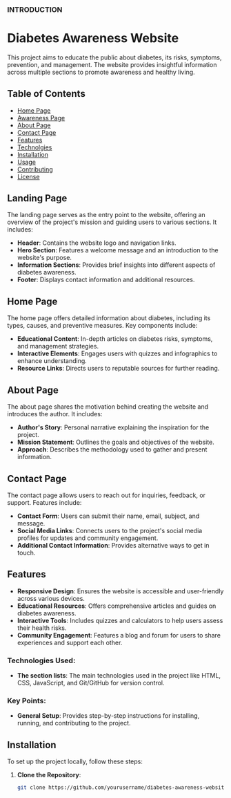 ### INTRODUCTION
# Diabetes Awareness Website
This project aims to educate the public about diabetes, its risks, symptoms, prevention, and management. The website provides insightful information across multiple sections to promote awareness and healthy living.
## Table of Contents
- [Home Page](#home-page)
- [Awareness Page](#awareness-page)
- [About Page](#about-page)
- [Contact Page](#contact-page)
- [Features](#features)
- [Technolgies](#Technologies)
- [Installation](#installation)
- [Usage](#usage)
- [Contributing](#contributing)
- [License](#license)
## Landing Page
The landing page serves as the entry point to the website, offering an overview of the project's mission and guiding users to various sections. It includes:
- **Header**: Contains the website logo and navigation links.
- **Hero Section**: Features a welcome message and an introduction to the website's purpose.
- **Information Sections**: Provides brief insights into different aspects of diabetes awareness.
- **Footer**: Displays contact information and additional resources.
## Home Page
The home page offers detailed information about diabetes, including its types, causes, and preventive measures. Key components include:
- **Educational Content**: In-depth articles on diabetes risks, symptoms, and management strategies.
- **Interactive Elements**: Engages users with quizzes and infographics to enhance understanding.
- **Resource Links**: Directs users to reputable sources for further reading.
## About Page
The about page shares the motivation behind creating the website and introduces the author. It includes:
- **Author's Story**: Personal narrative explaining the inspiration for the project.
- **Mission Statement**: Outlines the goals and objectives of the website.
- **Approach**: Describes the methodology used to gather and present information.
## Contact Page
The contact page allows users to reach out for inquiries, feedback, or support. Features include:
- **Contact Form**: Users can submit their name, email, subject, and message.
- **Social Media Links**: Connects users to the project's social media profiles for updates and community engagement.
- **Additional Contact Information**: Provides alternative ways to get in touch.
## Features
- **Responsive Design**: Ensures the website is accessible and user-friendly across various devices.
- **Educational Resources**: Offers comprehensive articles and guides on diabetes awareness.
- **Interactive Tools**: Includes quizzes and calculators to help users assess their health risks.
- **Community Engagement**: Features a blog and forum for users to share experiences and support each other.

### Technologies Used: 
- **The section lists**: The main technologies used in the project like HTML, CSS, JavaScript,  and Git/GitHub for version control.

### Key Points:
- **General Setup**: Provides step-by-step instructions for installing, running, and contributing to the project.

## Installation
To set up the project locally, follow these steps:
1. **Clone the Repository**:
   ```bash
   git clone https://github.com/yourusername/diabetes-awareness-website.git